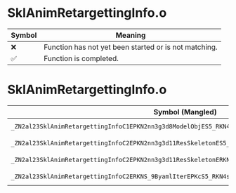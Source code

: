 # SklAnimRetargettingInfo.o
| Symbol | Meaning 
| ------------- | ------------- 
| :x: | Function has not yet been started or is not matching. 
| :white_check_mark: | Function is completed. 


# SklAnimRetargettingInfo.o
| Symbol (Mangled) | Symbol (Demangled) | Decompiled? |
| ------------- |  ------------- | ------------- |
| `_ZN2al23SklAnimRetargettingInfoC1EPKN2nn3g3d8ModelObjES5_RKN4sead7Vector3IfEE` | `al::SklAnimRetargettingInfo::SklAnimRetargettingInfo(nn::g3d::ModelObj const*,nn::g3d::ModelObj const*,sead::Vector3<float> const&)` | :white_check_mark: |
| `_ZN2al23SklAnimRetargettingInfoC2EPKN2nn3g3d11ResSkeletonES5_RKN4sead7Vector3IfEE` | `al::SklAnimRetargettingInfo::SklAnimRetargettingInfo(nn::g3d::ResSkeleton const*,nn::g3d::ResSkeleton const*,sead::Vector3<float> const&)` | :white_check_mark: |
| `_ZN2al23SklAnimRetargettingInfoC2EPKN2nn3g3d11ResSkeletonERKNS_9ByamlIterEPKcRKN4sead7Vector3IfEE` | `al::SklAnimRetargettingInfo::SklAnimRetargettingInfo(nn::g3d::ResSkeleton const*,al::ByamlIter const&,char const*,sead::Vector3<float> const&)` | :white_check_mark: |
| `_ZN2al23SklAnimRetargettingInfoC2ERKNS_9ByamlIterEPKcS5_RKN4sead7Vector3IfEE` | `al::SklAnimRetargettingInfo::SklAnimRetargettingInfo(al::ByamlIter const&,char const*,char const*,sead::Vector3<float> const&)` | :white_check_mark: |
